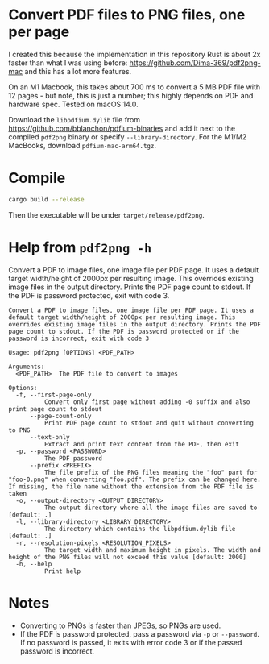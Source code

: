 # Convert PDF files to PNG files, one per page

I created this because the implementation in this repository Rust is about 2x faster than what I was using before: https://github.com/Dima-369/pdf2png-mac and this has a lot more features.

On an M1 Macbook, this takes about 700 ms to convert a 5 MB PDF file with 12 pages - but note, this is just a number; this highly depends on PDF and hardware spec. Tested on macOS 14.0.

Download the `libpdfium.dylib` file from https://github.com/bblanchon/pdfium-binaries and add it next to the compiled `pdf2png` binary or specify `--library-directory`. For the M1/M2 MacBooks, download `pdfium-mac-arm64.tgz`.

# Compile

```bash
cargo build --release
```

Then the executable will be under `target/release/pdf2png`.

# Help from `pdf2png -h`

Convert a PDF to image files, one image file per PDF page. It uses a default target width/height of 2000px per resulting image. This overrides existing image files in the output directory. Prints the PDF page count to stdout. If the PDF is password protected, exit with code 3.

```
Convert a PDF to image files, one image file per PDF page. It uses a default target width/height of 2000px per resulting image. This overrides existing image files in the output directory. Prints the PDF page count to stdout. If the PDF is password protected or if the password is incorrect, exit with code 3

Usage: pdf2png [OPTIONS] <PDF_PATH>

Arguments:
  <PDF_PATH>  The PDF file to convert to images

Options:
  -f, --first-page-only
          Convert only first page without adding -0 suffix and also print page count to stdout
      --page-count-only
          Print PDF page count to stdout and quit without converting to PNG
      --text-only
          Extract and print text content from the PDF, then exit
  -p, --password <PASSWORD>
          The PDF password
      --prefix <PREFIX>
          The file prefix of the PNG files meaning the "foo" part for "foo-0.png" when converting "foo.pdf". The prefix can be changed here. If missing, the file name without the extension from the PDF file is taken
  -o, --output-directory <OUTPUT_DIRECTORY>
          The output directory where all the image files are saved to [default: .]
  -l, --library-directory <LIBRARY_DIRECTORY>
          The directory which contains the libpdfium.dylib file [default: .]
  -r, --resolution-pixels <RESOLUTION_PIXELS>
          The target width and maximum height in pixels. The width and height of the PNG files will not exceed this value [default: 2000]
  -h, --help
          Print help
```

# Notes

- Converting to PNGs is faster than JPEGs, so PNGs are used.
- If the PDF is password protected, pass a password via `-p` or `--password`. If no password is passed, it exits with error code 3 or if the passed password is incorrect.
